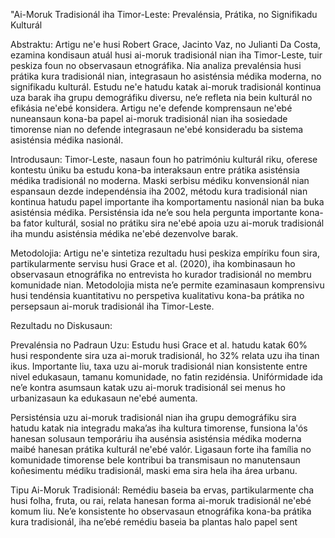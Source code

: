 "Ai-Moruk Tradisionál iha Timor-Leste: Prevalénsia, Prátika, no Signifikadu Kulturál

Abstraktu:
Artigu ne'e husi Robert Grace, Jacinto Vaz, no Julianti Da Costa, ezamina kondisaun atuál husi ai-moruk tradisionál nian iha Timor-Leste, tuir peskiza foun no observasaun etnográfika. Nia analiza prevalénsia husi prátika kura tradisionál nian, integrasaun ho asisténsia médika moderna, no signifikadu kulturál. Estudu ne'e hatudu katak ai-moruk tradisionál kontinua uza barak iha grupu demográfiku diversu, ne’e refleta nia bein kulturál no efikásia ne'ebé konsidera. Artigu ne'e defende komprensaun ne'ebé nuneansaun kona-ba papel ai-moruk tradisionál nian iha sosiedade timorense nian no defende integrasaun ne'ebé konsideradu ba sistema asisténsia médika nasionál.

Introdusaun:
Timor-Leste, nasaun foun ho patrimóniu kulturál riku, oferese kontestu úniku ba estudu kona-ba interaksaun entre prátika asisténsia médika tradisionál no moderna. Maski serbisu médiku konvensionál nian espansaun dezde independénsia iha 2002, métodu kura tradisionál nian kontinua hatudu papel importante iha komportamentu nasionál nian ba buka asisténsia médika. Persisténsia ida ne’e sou hela pergunta importante kona-ba fator kulturál, sosial no prátiku sira ne'ebé apoia uzu ai-moruk tradisionál iha mundu asisténsia médika ne'ebé dezenvolve barak.

Metodolojia:
Artigu ne'e sintetiza rezultadu husi peskiza empíriku foun sira, partikularmente servisu husi Grace et al. (2020), iha kombinasaun ho observasaun etnográfika no entrevista ho kurador tradisionál no membru komunidade nian. Metodolojia mista ne’e permite ezaminasaun komprensivu husi tendénsia kuantitativu no perspetiva kualitativu kona-ba prátika no persepsaun ai-moruk tradisionál iha Timor-Leste.

Rezultadu no Diskusaun:

Prevalénsia no Padraun Uzu:
Estudu husi Grace et al. hatudu katak 60% husi respondente sira uza ai-moruk tradisionál, ho 32% relata uzu iha tinan ikus. Importante liu, taxa uzu ai-moruk tradisionál nian konsistente entre nivel edukasaun, tamanu komunidade, no fatin rezidénsia. Unifórmidade ida ne’e kontra asumsaun katak uzu ai-moruk tradisionál sei menus ho urbanizasaun ka edukasaun ne'ebé aumenta.

Persisténsia uzu ai-moruk tradisionál nian iha grupu demográfiku sira hatudu katak nia integradu maka’as iha kultura timorense, funsiona la'ós hanesan solusaun temporáriu iha ausénsia asisténsia médika moderna maibé hanesan prátika kulturál ne'ebé valór. Ligasaun forte iha família no komunidade timorense bele kontribui ba transmisaun no manutensaun koñesimentu médiku tradisionál, maski ema sira hela iha área urbanu.

Tipu Ai-Moruk Tradisionál:
Remédiu baseia ba ervas, partikularmente cha husi folha, fruta, ou rai, relata hanesan forma ai-moruk tradisionál ne'ebé komum liu. Ne’e konsistente ho observasaun etnográfika kona-ba prátika kura tradisionál, iha ne’ebé remédiu baseia ba plantas halo papel sent